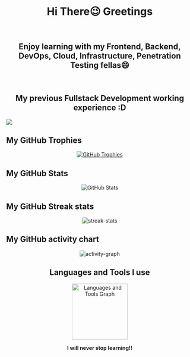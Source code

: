 <h1 align="center">Hi There😉 Greetings</h1>
<br>
<h2 align="center">Enjoy learning with my Frontend, Backend, DevOps, Cloud, Infrastructure, Penetration Testing fellas😄</h2>
<br>
<h2 align="center">My previous Fullstack Development working experience :D</h2>
<img src="https://skillicons.dev/icons?i=html,css,sass,js,ts,npm,angular,java,maven,postgres,linux,docker,git" />
<br>

<!-- GitHub Trophies -->
<h2>My GitHub Trophies</h2>
<p align="center">
  <a href="https://github.com/ryo-ma/github-profile-trophy">
    <img src="https://github-profile-trophy.vercel.app/?username=berlinlee-phoenix&theme=onedark&column=-1" alt="GitHub Trophies">
  </a>
</p>

<!-- GitHub Stats -->
<h2>My GitHub Stats</h2>
<p align="center">
  <img src="https://github-readme-stats-eight-theta.vercel.app/api?username=berlinlee-phoenix&show_icons=true&theme=cobalt&include_all_commits=true&count_private=true" alt="GitHub Stats">
</p>

<!-- GitHub streak-stats -->
<h2>My GitHub Streak stats</h2>
<p align="center">
  <img src="https://streak-stats.demolab.com/?user=berlinlee-phoenix&theme=tokyonight&hide_border=true" alt="streak-stats">
</p>

<!-- GitHub activity-graph -->
<h2>My GitHub activity chart</h2>
<p align="center">
  <img src="https://github-readme-activity-graph.vercel.app/graph?username=berlinlee-phoenix&area=true&theme=tokyo-night&hide_border=true" alt="activity-graph">
</p>

<!-- Languages and Tools -->
<h2 align="center">Languages and Tools I use</h2>
<div align="center">
  <img src="https://github-readme-stats-sigma-five.vercel.app/api/top-langs/?username=berlinlee-phoenix&locale=en&hide_title=false&layout=compact&card_width=320&langs_count=5&theme=dracula&hide_border=false&order=2" height="150" alt="Languages and Tools Graph">
</div>

<!-- Support -->
<p align="center">
  <strong>I will never stop learning!!</strong>
</p>
<p align="center">
  <a href="https://ko-fi.com/berlinlee-phoenix"></a>
</p>
